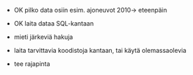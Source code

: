 - OK pilko data osiin esim. ajoneuvot 2010-> eteenpäin

- OK laita dataa SQL-kantaan

- mieti järkeviä hakuja

- laita tarvittavia koodistoja kantaan, tai käytä olemassaolevia

- tee rajapinta
